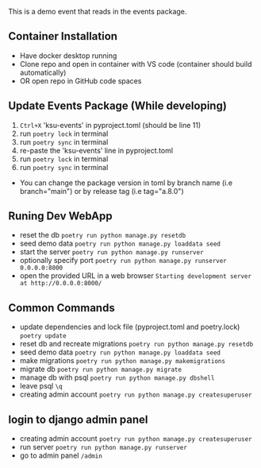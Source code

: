This is a demo event that reads in the events package.

## Container Installation
* Have docker desktop running
* Clone repo and open in container with VS code (container should build automatically)
* OR open repo in GitHub code spaces 

## Update Events Package (While developing)
1. `Ctrl+X` 'ksu-events' in pyproject.toml (should be line 11)
2. run `poetry lock` in terminal
3. run `poetry sync` in terminal
4. re-paste the 'ksu-events' line in pyproject.toml
5. run `poetry lock` in terminal
6. run `poetry sync` in terminal
- You can change the package version in toml by branch name (i.e branch="main") or by release tag (i.e tag="a.8.0")

## Runing Dev WebApp
* reset the db `poetry run python manage.py resetdb`
* seed demo data `poetry run python manage.py loaddata seed`
* start the server `poetry run python manage.py runserver`
* optionally specify port `poetry run python manage.py runserver 0.0.0.0:8000`
* open the provided URL in a web browser `Starting development server at http://0.0.0.0:8000/`

## Common Commands
* update dependencies and lock file (pyproject.toml and poetry.lock) `poetry update`
* reset db and recreate migrations `poetry run python manage.py resetdb`
* seed demo data `poetry run python manage.py loaddata seed`
* make migrations `poetry run python manage.py makemigrations`
* migrate db `poetry run python manage.py migrate` 
* manage db with psql `poetry run python manage.py dbshell`
* leave psql `\q`
* creating admin account `poetry run python manage.py createsuperuser`

## login to django admin panel
* creating admin account `poetry run python manage.py createsuperuser`
* run server `poetry run python manage.py runserver`
* go to admin panel `/admin`
